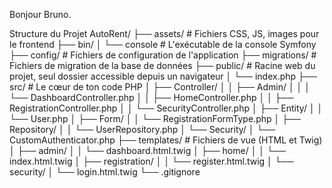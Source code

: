 Bonjour Bruno.


Structure du Projet
AutoRent/
├── assets/         # Fichiers CSS, JS, images pour le frontend
├── bin/
│   └── console     # L'exécutable de la console Symfony
├── config/         # Fichiers de configuration de l'application
├── migrations/     # Fichiers de migration de la base de données
├── public/         # Racine web du projet, seul dossier accessible depuis un navigateur
│   └── index.php
├── src/            # Le cœur de ton code PHP
│   ├── Controller/
│   │   ├── Admin/
│   │   │   └── DashboardController.php
│   │   ├── HomeController.php
│   │   ├── RegistrationController.php
│   │   └── SecurityController.php
│   ├── Entity/
│   │   └── User.php
│   ├── Form/
│   │   └── RegistrationFormType.php
│   ├── Repository/
│   │   └── UserRepository.php
│   └── Security/
│       └── CustomAuthenticator.php
├── templates/      # Fichiers de vue (HTML et Twig)
│   ├── admin/
│   │   └── dashboard.html.twig
│   ├── home/
│   │   └── index.html.twig
│   ├── registration/
│   │   └── register.html.twig
│   └── security/
│       └── login.html.twig
└── .gitignore      